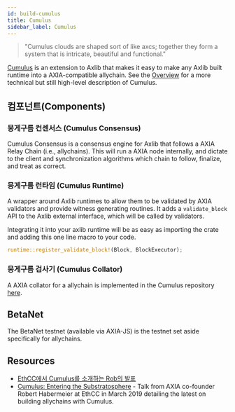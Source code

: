 ```yaml
---
id: build-cumulus
title: Cumulus
sidebar_label: Cumulus
---
```


> "Cumulus clouds are shaped sort of like axcs; together they form a system that is intricate, beautiful and functional."

[Cumulus](https://github.com/axia-tech/cumulus) is an extension to Axlib that makes it easy to make any Axlib built runtime into a AXIA-compatible allychain. See the [Overview](https://github.com/axia-tech/cumulus/blob/master/docs/overview.md) for a more technical but still high-level description of Cumulus.

## 컴포넌트(Components)

### 뭉게구름 컨센서스 (Cumulus Consensus)

Cumulus Consensus is a consensus engine for Axlib that follows a AXIA Relay Chain (i.e., allychains). This will run a AXIA node internally, and dictate to the client and synchronization algorithms which chain to follow, finalize, and treat as correct.

### 뭉게구름 런타임 (Cumulus Runtime)

A wrapper around Axlib runtimes to allow them to be validated by AXIA validators and provide witness generating routines. It adds a `validate_block` API to the Axlib external interface, which will be called by validators.

Integrating it into your axlib runtime will be as easy as importing the crate and adding this one line macro to your code.

```rust
runtime::register_validate_block!(Block, BlockExecutor);
```

### 뭉게구름 검사기 (Cumulus Collator)

A AXIA collator for a allychain is implemented in the Cumulus repository [here](https://github.com/axia-tech/cumulus/tree/master/collator).

## BetaNet

The BetaNet testnet (available via AXIA-JS) is the testnet set aside specifically for allychains.

## Resources

- [EthCC에서 Cumulus를 소개하는 Rob의 발표](https://www.youtube.com/watch?v=thgtXq5YMOo)
- [Cumulus: Entering the Substratosphere](https://www.youtube.com/watch?v=thgtXq5YMOo) - Talk from AXIA co-founder Robert Habermeier at EthCC in March 2019 detailing the latest on building allychains with Cumulus.
